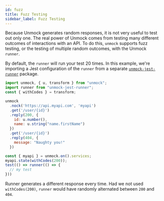 ```yaml
---
id: fuzz
title: Fuzz Testing
sidebar_label: Fuzz Testing
---
```


Because Unmock generates random responses, it is not very useful to test out only one. The real power of Unmock comes from testing many different outcomes of interactions with an API.  To do this, `unmock` supports fuzz testing, or the testing of multiple random outcomes, with the Unmock `runner`.

By default, the `runner` will run your test 20 times. In this example, we're importing a Jest configuration of the `runner` from a separate [`unmock-jest-runner`](https://github.com/meeshkan/unmock-jest-runner) package. 

```javascript
import unmock, { u, transform } from "unmock";
import runner from "unmock-jest-runner";
const { withCodes } = transform;

unmock
  .nock('https://api.myapi.com', 'myapi')
  .get('/user/{id}')
  .reply(200, {
    id: u.number(),
    name: u.string("name.firstName")
  })
  .get('/user/{id}')
  .reply(404, {
    message: "Naughty you!"
  })

const { myapi } = unmock.on().services;
myapi.state(withCodes(200));
test(() => runner(() => {
  // my test
}))
```

Runner generates a different response every time.  Had we not used `withCodes(200)`, `runner` would have randomly alternated between `200` and `404`.

